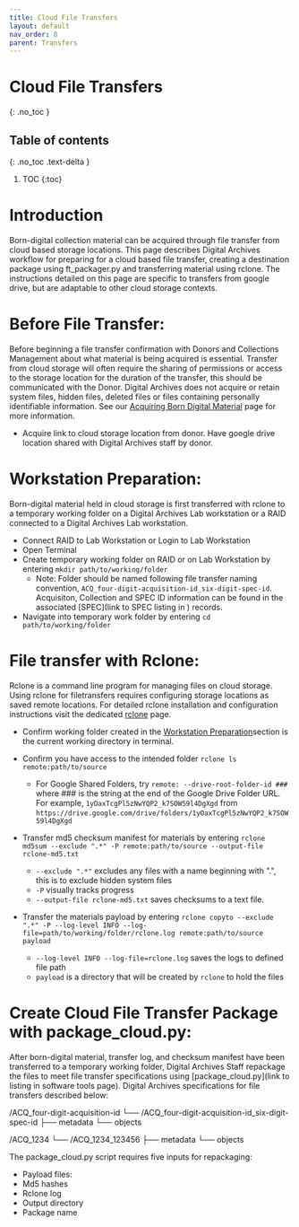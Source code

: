 ```yaml
---
title: Cloud File Transfers
layout: default
nav_order: 8
parent: Transfers
---
```


# Cloud File Transfers
{: .no_toc }

## Table of contents
{: .no_toc .text-delta }

1. TOC
{:toc}

# Introduction
Born-digital collection material can be acquired through file transfer from cloud based storage locations. This page describes Digital Archives workflow for preparing for a cloud based file transfer, creating a destination package using ft_packager.py and transferring material using rclone. The instructions detailed on this page are specific to transfers from google drive, but are adaptable to other cloud storage contexts.  

# Before File Transfer:
Before beginning a file transfer confirmation with Donors and Collections Management about what material is being acquired is essential. Transfer from cloud storage will often require the sharing of permissions or access to the storage location for the duration of the transfer, this should be communicated with the Donor. Digital Archives does not acquire or retain system files, hidden files, deleted files or files containing personally identifiable information. See our [Acquiring Born Digital Material](/sitevisits/acquiring-born-digital.html) page for more information.

* Acquire link to cloud storage location from donor. Have google drive location shared with Digital Archives staff by donor.

# Workstation Preparation: 
Born-digital material held in cloud storage is first transferred with rclone to a temporary working folder on a Digital Archives Lab workstation or a RAID connected to a Digital Archives Lab workstation.

* Connect RAID to Lab Workstation or Login to Lab Workstation
* Open Terminal 
* Create temporary working folder on RAID or on Lab Workstation by entering ```mkdir path/to/working/folder```
    * Note: Folder should be named following file transfer naming convention, ```ACQ_four-digit-acquisition-id_six-digit-spec-id```. Acquisiton, Collection and SPEC ID information can be found in the associated [SPEC](link to SPEC listing in ) records. 
* Navigate into temporary work folder by entering ```cd path/to/working/folder```


# File transfer with Rclone: 
Rclone is a command line program for managing files on cloud storage. Using rclone for filetransfers requires configuring storage locations as saved remote locations. For detailed rclone installation and configuration instructions visit the dedicated [rclone](https://nypl.github.io/digarch/tools/rclone.html) page.

* Confirm working folder created in the [Workstation Preparation]()section is the current working directory in terminal. 

* Confirm you have access to the intended folder
```rclone ls remote:path/to/source```
    * For Google Shared Folders, try ```remote: --drive-root-folder-id ###``` where ### is the string at the end of the Google Drive Folder URL.
For example, `1yOaxTcgPl5zNwYQP2_k7SOW59l4DgXgd` from `https://drive.google.com/drive/folders/1yOaxTcgPl5zNwYQP2_k7SOW59l4DgXgd`

* Transfer md5 checksum manifest for materials by entering
```rclone md5sum --exclude ".*" -P remote:path/to/source --output-file rclone-md5.txt```
    * `--exclude ".*"` excludes any files with a name beginning with ".", this is to exclude hidden system files
    * `-P` visually tracks progress
    * `--output-file rclone-md5.txt` saves checksums to a text file.

* Transfer the materials payload by entering
```rclone copyto --exclude ".*" -P --log-level INFO --log-file=path/to/working/folder/rclone.log remote:path/to/source payload```
    * `--log-level INFO --log-file=rclone.log` saves the logs to defined file path
    * `payload` is a directory that will be created by `rclone` to hold the files

# Create Cloud File Transfer Package with package_cloud.py:
After born-digital material, transfer log, and checksum manifest have been transferred to a temporary working folder, Digital Archives Staff repackage the files to meet file transfer specifications using [package_cloud.py](link to listing in software tools page). Digital Archives specifications for file transfers described below:

/ACQ_four-digit-acquisition-id
└── /ACQ_four-digit-acquisition-id_six-digit-spec-id
    ├── metadata
    └── objects

/ACQ_1234
└── /ACQ_1234_123456
    ├── metadata
    └── objects

The package_cloud.py script requires five inputs for repackaging: 
* Payload files: 
* Md5 hashes
* Rclone log
* Output directory
* Package name

